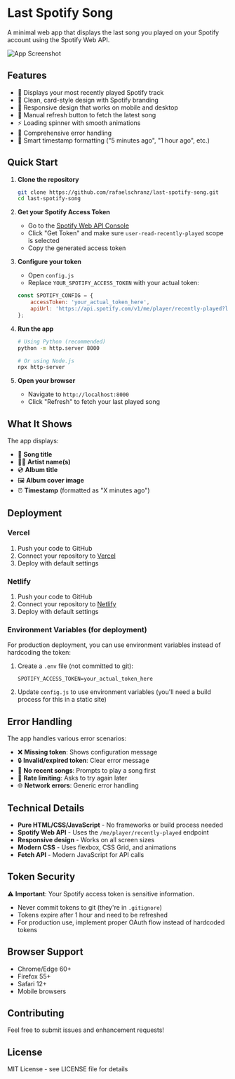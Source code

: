 # Last Spotify Song

A minimal web app that displays the last song you played on your Spotify account using the Spotify Web API.

![App Screenshot](https://github.com/user-attachments/assets/09a29072-1bd9-426f-b4e2-2674fbd890f6)

## Features

- 🎵 Displays your most recently played Spotify track
- 🎨 Clean, card-style design with Spotify branding
- 📱 Responsive design that works on mobile and desktop
- 🔄 Manual refresh button to fetch the latest song
- ⚡ Loading spinner with smooth animations
- 🚨 Comprehensive error handling
- 📅 Smart timestamp formatting ("5 minutes ago", "1 hour ago", etc.)

## Quick Start

1. **Clone the repository**
   ```bash
   git clone https://github.com/rafaelschranz/last-spotify-song.git
   cd last-spotify-song
   ```

2. **Get your Spotify Access Token**
   - Go to the [Spotify Web API Console](https://developer.spotify.com/console/get-recently-played/)
   - Click "Get Token" and make sure `user-read-recently-played` scope is selected
   - Copy the generated access token

3. **Configure your token**
   - Open `config.js`
   - Replace `YOUR_SPOTIFY_ACCESS_TOKEN` with your actual token:
   ```javascript
   const SPOTIFY_CONFIG = {
       accessToken: 'your_actual_token_here',
       apiUrl: 'https://api.spotify.com/v1/me/player/recently-played?limit=1'
   };
   ```

4. **Run the app**
   ```bash
   # Using Python (recommended)
   python -m http.server 8000
   
   # Or using Node.js
   npx http-server
   ```

5. **Open your browser**
   - Navigate to `http://localhost:8000`
   - Click "Refresh" to fetch your last played song

## What It Shows

The app displays:
- 🎵 **Song title**
- 👨‍🎤 **Artist name(s)**
- 💿 **Album title**
- 🖼️ **Album cover image**
- ⏰ **Timestamp** (formatted as "X minutes ago")

## Deployment

### Vercel
1. Push your code to GitHub
2. Connect your repository to [Vercel](https://vercel.com)
3. Deploy with default settings

### Netlify
1. Push your code to GitHub
2. Connect your repository to [Netlify](https://netlify.com)
3. Deploy with default settings

### Environment Variables (for deployment)
For production deployment, you can use environment variables instead of hardcoding the token:

1. Create a `.env` file (not committed to git):
   ```
   SPOTIFY_ACCESS_TOKEN=your_actual_token_here
   ```

2. Update `config.js` to use environment variables (you'll need a build process for this in a static site)

## Error Handling

The app handles various error scenarios:
- ❌ **Missing token**: Shows configuration message
- 🔒 **Invalid/expired token**: Clear error message
- 🚫 **No recent songs**: Prompts to play a song first
- 🔄 **Rate limiting**: Asks to try again later
- 🌐 **Network errors**: Generic error handling

## Technical Details

- **Pure HTML/CSS/JavaScript** - No frameworks or build process needed
- **Spotify Web API** - Uses the `/me/player/recently-played` endpoint
- **Responsive design** - Works on all screen sizes
- **Modern CSS** - Uses flexbox, CSS Grid, and animations
- **Fetch API** - Modern JavaScript for API calls

## Token Security

⚠️ **Important**: Your Spotify access token is sensitive information. 

- Never commit tokens to git (they're in `.gitignore`)
- Tokens expire after 1 hour and need to be refreshed
- For production use, implement proper OAuth flow instead of hardcoded tokens

## Browser Support

- Chrome/Edge 60+
- Firefox 55+
- Safari 12+
- Mobile browsers

## Contributing

Feel free to submit issues and enhancement requests!

## License

MIT License - see LICENSE file for details

